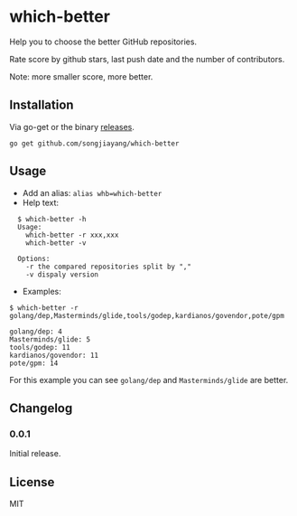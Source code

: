 # which-better

Help you to choose the better GitHub repositories.

Rate score by github stars, last push date and the number of contributors.

Note: more smaller score, more better.

## Installation

Via go-get or the binary [releases](https://github.com/songjiayang/which-better/releases).

```
go get github.com/songjiayang/which-better
```

## Usage

* Add an alias: `alias whb=which-better`
* Help text:
```
  $ which-better -h
  Usage:
    which-better -r xxx,xxx
    which-better -v

  Options:
    -r the compared repositories split by ","
    -v dispaly version
```
* Examples:
```
$ which-better -r golang/dep,Masterminds/glide,tools/godep,kardianos/govendor,pote/gpm

golang/dep: 4
Masterminds/glide: 5
tools/godep: 11
kardianos/govendor: 11
pote/gpm: 14
```
For this example you can see `golang/dep` and `Masterminds/glide` are better.

## Changelog

### 0.0.1

Initial release.

## License

MIT
